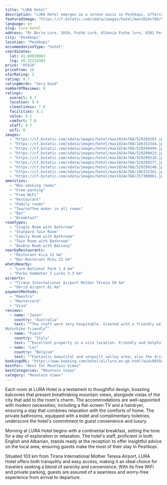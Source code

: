 ```yaml
---
title: "LURA Hotel"
description: "LURA Hotel emerges as a serene oasis in Peshkopi, offering guests a harmonious blend of comfort and convenience with its array of amenities and services."
featuredImage: "https://cf.bstatic.com/xdata/images/hotel/max1024x768/529299203.jpg?k=3c4bf0b20b875dc474701d2dd35ab713ab69b44b2b9a5dee6e92fe9d65d0023e&o=&hp=1"
language: en
slug: lura-hotel
address: "Rr Borie Lure, SH34, Fushë Lurë, Albania Fushe lure, 8301 Peshkopi, Albania"
city: "Peshkopi"
location: "Peshkopi"
accommodationType: "hotel"
coordinates:
  lat: 41.80838063
  lng: 20.22214303
price: "US$16"
priceFrom: 16
starRating: 3
rating: 8.7
ratingWords: "Very Good"
numberOfReviews: 8
ratings:
  overall: 8.7
  location: 9.4
  cleanliness: 7.8
  facilities: 8.1
  value: 9.1
  comfort: 7.8
  staff: 9.7
  wifi: 0
images:
  - "https://cf.bstatic.com/xdata/images/hotel/max1024x768/529299203.jpg?k=3c4bf0b20b875dc474701d2dd35ab713ab69b44b2b9a5dee6e92fe9d65d0023e&o=&hp=1"
  - "https://cf.bstatic.com/xdata/images/hotel/max1024x768/146332344.jpg?k=ab56c8e40dee183c2870467f3047c04c8438c43a3870a8d6aa5e0bfefea4ddbd&o=&hp=1"
  - "https://cf.bstatic.com/xdata/images/hotel/max1024x768/529299494.jpg?k=2f3599e3ff2f19d698a85098982c6f857d67585422a98f2535e4cde9c64ad27d&o=&hp=1"
  - "https://cf.bstatic.com/xdata/images/hotel/max1024x768/529299423.jpg?k=cfc7f73b8cba309039ca8048075fdba4bc04180f72bc39f5770c93516918bcba&o=&hp=1"
  - "https://cf.bstatic.com/xdata/images/hotel/max1024x768/529299318.jpg?k=c6ef1a118c892d526b3187f4405ce8d9a4d2d7db3f11f22ecff35d2a165f9f73&o=&hp=1"
  - "https://cf.bstatic.com/xdata/images/hotel/max1024x768/529299277.jpg?k=6ca3db63b588d8c47e1f31a9a13c426589373983b99f34a902ca3ae77895b39f&o=&hp=1"
  - "https://cf.bstatic.com/xdata/images/hotel/max1024x768/529299240.jpg?k=cf467a478dc96fe24104de6070d01768ade39cdbe3e05e0cdc6c02aa7ba5ec17&o=&hp=1"
  - "https://cf.bstatic.com/xdata/images/hotel/max1024x768/146332341.jpg?k=721e2cca5fdcc06f1420111246c36edb50ae02d5a991ab9b4dc28c3dda5964d9&o=&hp=1"
  - "https://cf.bstatic.com/xdata/images/hotel/max1024x768/257309061.jpg?k=8199950239d6935a5cbf93a0b9f463697c71414c181fd238d57cec76f700ca94&o=&hp=1"
amenities:
  - "Non-smoking rooms"
  - "Free parking"
  - "Free WiFi"
  - "Restaurant"
  - "Family rooms"
  - "Tea/coffee maker in all rooms"
  - "Bar"
  - "Breakfast"
roomTypes:
  - "Single Room with Bathroom"
  - "Standard Twin Room"
  - "Family Room with Bathroom"
  - "Twin Room with Bathroom"
  - "Double Room with Balcony"
nearbyRestaurants:
  - "Restorant Kica 22 km"
  - "Bar-Restorant Miku 22 km"
whatsNearby:
  - "Lure National Park 1.4 km"
  - "Parku Kombëtar I Lurës 3.3 km"
airports:
  - "Tirana International Airport Mother Teresa 59 km"
  - "Ohrid Airport 81 km"
paymentMethods:
  - "Maestro"
  - "Mastercard"
  - "Visa"
reviews:
  - name: "Jason"
    country: "Australia"
    text: "“The staff were very hospitable. Greeted with a friendly welcome when we arrived with our motorbikes. Daniel provided us with exceptional service. Would stay again next time I travel through the Trans Euro Trail.
Motorbike friendly”"
  - name: "Piero"
    country: "Italy"
    text: "“Excellent property in a nice location. Friendly and helpful staff. Recommended!”"
  - name: "Luc"
    country: "Belgium"
    text: "“Fantastic beautiful and unspoilt valley area; also the drive to Fushe Lure runs through a very beautiful valley. Very friendly owners (father + son).”"
bookingURL: "https://www.booking.com/hotel/al/lura.en-gb.html?aid=8035640"
bestFor: "Best for Mountain Views"
bestCategories: "Mountain Views"
category: "Mountain Views"
---
```


Each room at LURA Hotel is a testament to thoughtful design, boasting balconies that present breathtaking mountain views, alongside vistas of the city that add to the room's charm. The accommodations are well-appointed with modern necessities, including a flat-screen TV and a hairdryer, ensuring a stay that combines relaxation with the comforts of home. The private bathrooms, equipped with a bidet and complimentary toiletries, underscore the hotel's commitment to guest convenience and luxury.

Morning at LURA Hotel begins with a continental breakfast, setting the tone for a day of exploration or relaxation. The hotel's staff, proficient in both English and Albanian, stands ready at the reception to offer insightful advice on the local area, ensuring guests make the most of their stay in Peshkopi.

Situated 103 km from Tirana International Mother Teresa Airport, LURA Hotel offers both tranquility and easy access, making it an ideal choice for travelers seeking a blend of serenity and convenience. With its free WiFi and private parking, guests are assured of a seamless and worry-free experience from arrival to departure.